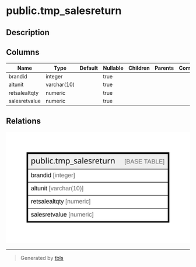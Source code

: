 # public.tmp_salesreturn

## Description

## Columns

| Name | Type | Default | Nullable | Children | Parents | Comment |
| ---- | ---- | ------- | -------- | -------- | ------- | ------- |
| brandid | integer |  | true |  |  |  |
| altunit | varchar(10) |  | true |  |  |  |
| retsalealtqty | numeric |  | true |  |  |  |
| salesretvalue | numeric |  | true |  |  |  |

## Relations

![er](public.tmp_salesreturn.svg)

---

> Generated by [tbls](https://github.com/k1LoW/tbls)
